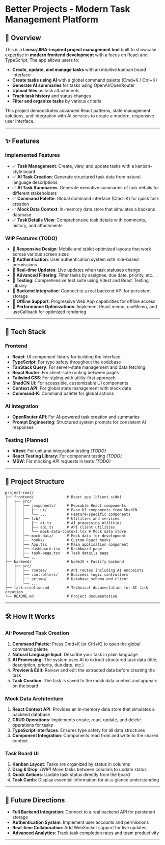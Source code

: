 # Better Projects - Modern Task Management Platform

## **🚀 Overview**
This is a **Linear/JIRA-inspired project management tool** built to showcase expertise in **modern frontend development** with a focus on React and TypeScript. The app allows users to:

- **Create, update, and manage tasks** with an intuitive kanban board interface
- **Create tasks using AI** with a global command palette (Cmd+K / Ctrl+K) 
- **Generate AI summaries** for tasks using OpenAI/OpenRouter
- **Upload files** as task attachments
- **Track task history** and status changes
- **Filter and organize tasks** by various criteria

This project demonstrates advanced React patterns, state management solutions, and integration with AI services to create a modern, responsive user interface.

---

## **✨ Features**

### **Implemented Features**
- ✅ **Task Management**: Create, view, and update tasks with a kanban-style board
- ✅ **AI Task Creation**: Generate structured task data from natural language descriptions
- ✅ **AI Task Summaries**: Generate executive summaries of task details for different stakeholders
- ✅ **Command Palette**: Global command interface (Cmd+K) for quick task creation
- ✅ **Mock Data Context**: In-memory data store that simulates a backend database
- ✅ **Task Details View**: Comprehensive task details with comments, history, and attachments

### **WIP Features (TODO)**
- 🔲 **Responsive Design**: Mobile and tablet optimized layouts that work across various screen sizes
- 🔲 **Authentication**: User authentication system with role-based permissions 
- 🔲 **Real-time Updates**: Live updates when task statuses change
- 🔲 **Advanced Filtering**: Filter tasks by assignee, due date, priority, etc.
- 🔲 **Testing**: Comprehensive test suite using Vitest and React Testing Library
- 🔲 **Backend Integration**: Connect to a real backend API for persistent storage
- 🔲 **Offline Support**: Progressive Web App capabilities for offline access
- 🔲 **Performance Optimizations**: Implement React.memo, useMemo, and useCallback for optimized rendering

---

## **🧰 Tech Stack**

### **Frontend**
- **React**: UI component library for building the interface
- **TypeScript**: For type safety throughout the codebase
- **TanStack Query**: For server-state management and data fetching
- **React Router**: For client-side routing between pages
- **Tailwind CSS**: For styling with utility-first approach
- **ShadCN UI**: For accessible, customizable UI components
- **Context API**: For global state management with mock data
- **Command-K**: Command palette for global actions

### **AI Integration**
- **OpenRouter API**: For AI-powered task creation and summaries
- **Prompt Engineering**: Structured system prompts for consistent AI responses

### **Testing (Planned)**
- **Vitest**: For unit and integration testing *(TODO)*
- **React Testing Library**: For component testing *(TODO)*
- **MSW**: For mocking API requests in tests *(TODO)*

---

## **📂 Project Structure**

```plaintext
project-root/
├── frontend/               # React app (client-side)
│   ├── src/
│   │   ├── components/     # Reusable React components
│   │   │   ├── ui/         # Base UI components from ShadCN
│   │   │   └── ...         # Feature-specific components
│   │   ├── lib/            # Utilities and services
│   │   │   ├── ai.ts       # AI processing utilities
│   │   │   ├── api.ts      # API client utilities
│   │   │   └── mock-data-context.tsx # Mock data store
│   │   ├── mock-data/      # Mock data for development
│   │   ├── hooks/          # Custom React hooks
│   │   ├── App.tsx         # Main application component
│   │   ├── dashboard.tsx   # Dashboard page
│   │   ├── task-page.tsx   # Task details page
│   │   └── ...
├── backend/                # NodeJS + Fastify backend
│   ├── src/
│   │   ├── routes/         # API routes including AI endpoints
│   │   ├── controllers/    # Business logic controllers
│   │   ├── prisma/         # Database schema and client
│   │   └── ...
├── task-creation.md        # Technical documentation for AI task creation
└── README.md               # Project documentation
```

---

## **🛠️ How It Works**

### **AI-Powered Task Creation**
1. **Command Palette**: Press Cmd+K (or Ctrl+K) to open the global command palette
2. **Natural Language Input**: Describe your task in plain language
3. **AI Processing**: The system uses AI to extract structured task data (title, description, priority, due date, etc.)
4. **Preview & Edit**: Review and edit the extracted data before creating the task
5. **Task Creation**: The task is saved to the mock data context and appears on the board

### **Mock Data Architecture**
1. **React Context API**: Provides an in-memory data store that simulates a backend database
2. **CRUD Operations**: Implements create, read, update, and delete operations for tasks
3. **TypeScript Interfaces**: Ensures type safety for all data structures
4. **Component Integration**: Components read from and write to the shared context

### **Task Board UI**
1. **Kanban Layout**: Tasks are organized by status in columns
2. **Drag & Drop**: *(WIP)* Move tasks between columns to update status
3. **Quick Actions**: Update task status directly from the board
4. **Task Cards**: Display essential information for at-a-glance understanding

---

## **🔮 Future Directions**

- **Full Backend Integration**: Connect to a real backend API for persistent storage
- **Authentication System**: Implement user accounts and permissions
- **Real-time Collaboration**: Add WebSocket support for live updates
- **Advanced Analytics**: Track task completion rates and team productivity

---